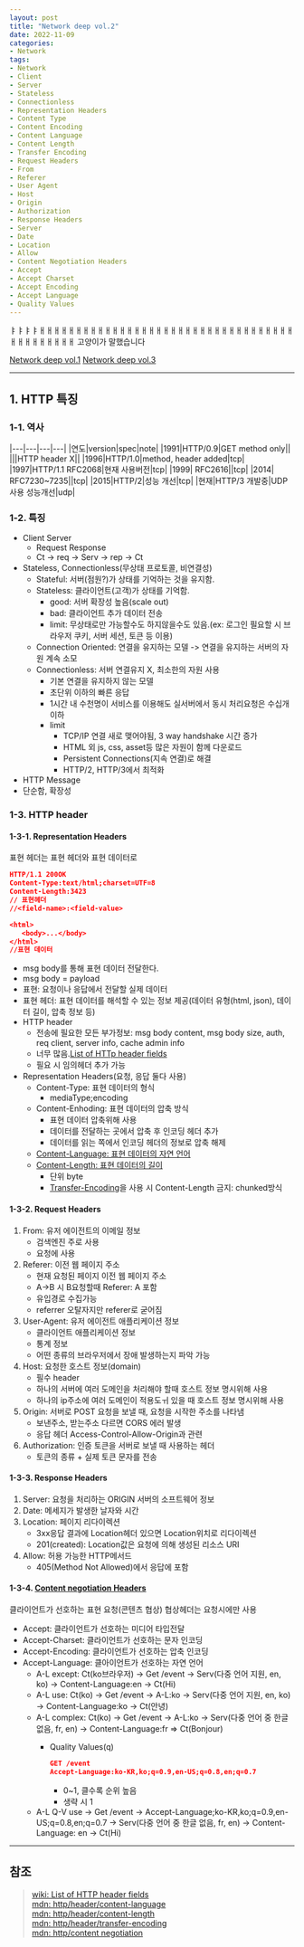 ```yaml
---
layout: post
title: "Network deep vol.2"
date: 2022-11-09
categories:
- Network
tags:
- Network
- Client
- Server
- Stateless
- Connectionless
- Representation Headers
- Content Type
- Content Encoding
- Content Language
- Content Length
- Transfer Encoding
- Request Headers
- From
- Referer
- User Agent
- Host
- Origin
- Authorization
- Response Headers
- Server
- Date
- Location
- Allow
- Content Negotiation Headers
- Accept
- Accept Charset
- Accept Encoding
- Accept Language
- Quality Values
---
```


ㅑㅑㅑㅑㅐㅐㅐㅐㅐㅐㅐㅐㅐㅐㅐㅐㅐㅐㅐㅐㅐㅐㅐㅐㅐㅐㅐㅐㅐㅐㅐㅐㅐㅐㅐㅐㅐㅐㅐㅐㅐㅐㅐㅐㅐㅐㅐㅐ
고양이가 말했습니다

[Network deep vol.1](https://kimtank.github.io/network/2022/11/09/a-network-deep-1.html)
[Network deep vol.3](https://kimtank.github.io/network/2022/11/09/c-network-deep-3.html)

---

## 1. HTTP 특징

### 1-1. 역사

|---|---|---|---|
|연도|version|spec|note|
|1991|HTTP/0.9|GET method only||
|||HTTP header X||
|1996|HTTP/1.0|method, header added|tcp|
|1997|HTTP/1.1 RFC2068|현재 사용버전|tcp|
|1999|         RFC2616||tcp|
|2014|         RFC7230~7235||tcp|
|2015|HTTP/2|성능 개선|tcp|
|현재|HTTP/3 개발중|UDP사용 성능개선|udp|

### 1-2. 특징

- Client Server
  - Request Response
  - Ct -> req -> Serv -> rep -> Ct
- Stateless, Connectionless(무상태 프로토콜, 비연결성)
  - Stateful: 서버(점원?)가 상태를 기억하는 것을 유지함.
  - Stateless: 클라이언트(고객)가 상태를 기억함.
    - good: 서버 확장성 높음(scale out)
    - bad: 클라이언트 추가 데이터 전송
    - limit: 무상태로만 가능할수도 하지않을수도 있음.(ex: 로그인 필요할 시 브라우저 쿠키, 서버 세션, 토큰 등 이용)
  - Connection Oriented: 연결을 유지하는 모델 -> 연결을 유지하는 서버의 자원 계속 소모
  - Connectionless: 서버 연결유지 X, 최소한의 자원 사용
    - 기본 연결을 유지하지 않는 모델
    - 초단위 이하의 빠른 응답
    - 1시간 내 수천명이 서비스를 이용해도 실서버에서 동시 처리요청은 수십개 이하
    - limit
      - TCP/IP 연결 새로 맺어야됨, 3 way handshake 시간 증가
      - HTML 외 js, css, asset등 많은 자원이 함께 다운로드
      - Persistent Connections(지속 연결)로 해결
      - HTTP/2, HTTP/3에서 최적화
- HTTP Message
- 단순함, 확장성

### 1-3. HTTP header

#### 1-3-1. Representation Headers

표현 헤더는 표현 헤더와 표현 데이터로

```json
HTTP/1.1 200OK
Content-Type:text/html;charset=UTF=8
Content-Length:3423
// 표현헤더
//<field-name>:<field-value>

<html>
   <body>...</body>
</html>
//표현 데이터
```

- msg body를 통해 표현 데이터 전달한다.
- msg body = payload
- 표현: 요청이나 응답에서 전달할 실제 데이터
- 표현 헤더: 표현 데이터를 해석할 수 있는 정보 제공(데이터 유형(html, json), 데이터 길이, 압축 정보 등)
- HTTP header
  - 전송에 필요한 모든 부가정보: msg body content, msg body size, auth, req client, server info, cache admin info
  - 너무 많음.[List of HTTp header fields](https://en.wikipedia.org/wiki/List_of_HTTP_header_fields)
  - 필요 시 임의헤더 추가 가능
- Representation Headers(요청, 응답 둘다 사용)
  - Content-Type: 표현 데이터의 형식
    - mediaType;encoding
  - Content-Enhoding: 표현 데이터의 압축 방식
    - 표현 데이터 압축위해 사용
    - 데이터를 전달하는 곳에서 압축 후 인코딩 헤더 추가
    - 데이터를 읽는 쪽에서 인코딩 헤더의 정보로 압축 해제
  - [Content-Language: 표현 데이터의 자연 언어](https://developer.mozilla.org/ko/docs/Web/HTTP/Headers/Content-Language)
  - [Content-Length: 표현 데이터의 길이](https://developer.mozilla.org/ko/docs/Web/HTTP/Headers/Content-Length)
    - 단위 byte
    - [Transfer-Encoding](https://developer.mozilla.org/ko/docs/Web/HTTP/Headers/Transfer-Encoding)을 사용 시 Content-Length 금지: chunked방식

#### 1-3-2. Request Headers

1. From: 유저 에이전트의 이메일 정보
   - 검색엔진 주로 사용
   - 요청에 사용
2. Referer: 이전 웹 페이지 주소
   - 현재 요청된 페이지 이전 웹 페이지 주소
   - A->B 시 B요청할때 Referer: A 포함
   - 유입경로 수집가능
   - referrer 오탈자지만 referer로 굳어짐
3. User-Agent: 유저 에이전트 애플리케이션 정보
   - 클라이언트 애플리케이션 정보
   - 통계 정보
   - 어떤 종류의 브라우저에서 장애 발생하는지 파악 가능
4. Host: 요청한 호스트 정보(domain)
   - 필수 header
   - 하나의 서버에 여러 도메인을 처리해야 할때 호스트 정보 명시위해 사용
   - 하나의 ip주소에 여러 도메인이 적용도ㅟ 있을 때 호스트 정보 명시위해 사용
5. Origin: 서버로 POST 요청을 보낼 때, 요청을 시작한 주소를 나타냄
   - 보낸주소, 받는주소 다르면 CORS 에러 발생
   - 응답 헤더 Access-Control-Allow-Origin과 관련
6. Authorization: 인증 토큰을 서버로 보낼 때 사용하는 헤더
   - 토큰의 종류 + 실제 토큰 문자를 전송

#### 1-3-3. Response Headers

1. Server: 요청을 처리하는 ORIGIN 서버의 소프트웨어 정보
2. Date: 메세지가 발생한 날자와 시간
3. Location: 페이지 리다이렉션
   - 3xx응답 결과에 Location헤더 있으면 Location위치로 리다이렉션
   - 201(created): Location값은 요청에 의해 생성된 리소스 URI
4. Allow: 허용 가능한 HTTP메서드
   - 405(Method Not Allowed)에서 응답에 포함

#### 1-3-4. [Content negotiation Headers](https://developer.mozilla.org/ko/docs/Web/HTTP/Content_negotiation)

클라이언트가 선호하는 표현 요청(콘텐츠 협상)
협상헤더는 요청시에만 사용

- Accept: 클라이언트가 선호하는 미디어 타입전달
- Accept-Charset: 클라이언트가 선호하는 문자 인코딩
- Accept-Encoding: 클라이언트가 선호하는 압축 인코딩
- Accept-Language: 클아이언트가 선호하는 자연 언어
  - A-L except: Ct(ko브라우저) -> Get /event -> Serv(다중 언어 지원, en, ko) -> Content-Language:en -> Ct(Hi)
  - A-L use: Ct(ko) -> Get /event -> A-L:ko -> Serv(다중 언어 지원, en, ko) -> Content-Language:ko -> Ct(안녕)
  - A-L complex: Ct(ko) -> Get /event -> A-L:ko -> Serv(다중 언어 중 한글없음, fr, en) -> Content-Language:fr => Ct(Bonjour)
    - Quality Values(q)

      ```json
      GET /event
      Accept-Language:ko-KR,ko;q=0.9,en-US;q=0.8,en;q=0.7
      ```

      - 0~1, 클수록 순위 높음
      - 생략 시 1
  - A-L Q-V use -> Get /event -> Accept-Language;ko-KR,ko;q=0.9,en-US;q=0.8,en;q=0.7 -> Serv(다중 언어 중 한글 없음, fr, en) -> Content-Language: en -> Ct(Hi)

---

## 참조

> [wiki: List of HTTP header fields](https://en.wikipedia.org/wiki/List_of_HTTP_header_fields)   
> [mdn: http/header/content-language](https://developer.mozilla.org/ko/docs/Web/HTTP/Headers/Content-Language)   
> [mdn: http/header/content-length](https://developer.mozilla.org/ko/docs/Web/HTTP/Headers/Content-Length)   
> [mdn: http/header/transfer-encoding](https://developer.mozilla.org/ko/docs/Web/HTTP/Headers/Transfer-Encoding)   
> [mdn: http/content negotiation](https://developer.mozilla.org/ko/docs/Web/HTTP/Content_negotiation)